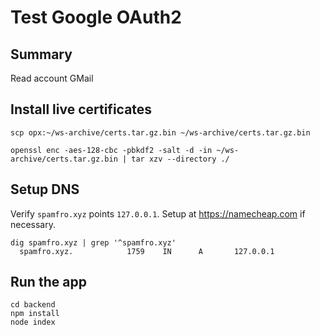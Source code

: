# Test Google OAuth2

## Summary

Read account GMail

## Install live certificates
```
scp opx:~/ws-archive/certs.tar.gz.bin ~/ws-archive/certs.tar.gz.bin

openssl enc -aes-128-cbc -pbkdf2 -salt -d -in ~/ws-archive/certs.tar.gz.bin | tar xzv --directory ./
```

## Setup DNS
Verify `spamfro.xyz` points `127.0.0.1`. Setup at https://namecheap.com if necessary.
```
dig spamfro.xyz | grep '^spamfro.xyz'
  spamfro.xyz.            1759    IN      A       127.0.0.1
```

## Run the app
```
cd backend
npm install
node index
```
